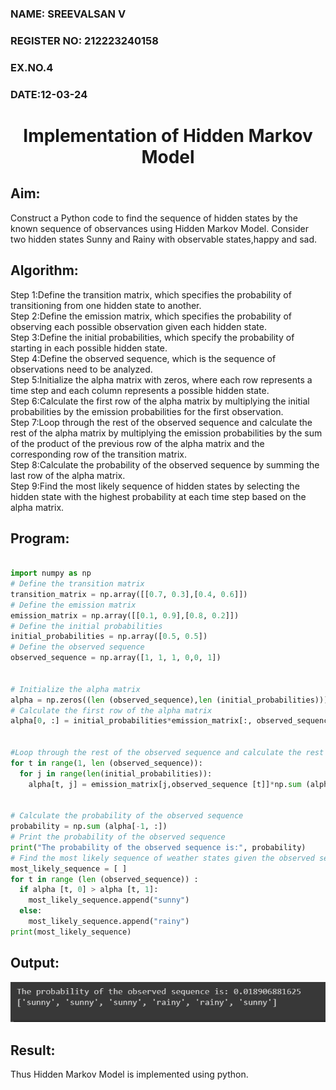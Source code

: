 <H3>NAME: SREEVALSAN V</H3>
<H3>REGISTER NO: 212223240158</H3>
<H3>EX.NO.4</H3>
<H3>DATE:12-03-24</H3>
<H1 ALIGN =CENTER> Implementation of Hidden Markov Model</H1>

## Aim: 
Construct a Python code to find the sequence of hidden states by the known sequence of observances using Hidden Markov Model. Consider two hidden states Sunny and Rainy with observable states,happy and sad.

## Algorithm:

Step 1:Define the transition matrix, which specifies the probability of transitioning from  one hidden state to another.<br>
Step 2:Define the emission matrix, which specifies the probability of observing each possible observation given each hidden state.<br>
Step 3:Define the initial probabilities, which specify the probability of starting in each possible hidden state.<br>
Step 4:Define the observed sequence, which is the sequence of observations need to  be analyzed.<br>
Step 5:Initialize the alpha matrix with zeros, where each row represents a time step and each column represents a possible hidden state.<br>
Step 6:Calculate the first row of the alpha matrix by multiplying the initial  probabilities by the emission probabilities for the first observation.<br>
Step 7:Loop through the rest of the observed sequence and calculate the rest of the alpha matrix by multiplying the emission probabilities by the sum of the product of 
       the previous row of the alpha matrix and the corresponding row of the transition matrix.<br>
Step 8:Calculate the probability of the observed sequence by summing the last row of the alpha matrix.<br>
Step 9:Find the most likely sequence of hidden states by selecting the hidden state with the highest probability at each time step based on the alpha matrix.<br>

## Program:
```py

import numpy as np
# Define the transition matrix 
transition_matrix = np.array([[0.7, 0.3],[0.4, 0.6]])
# Define the emission matrix
emission_matrix = np.array([[0.1, 0.9],[0.8, 0.2]])
# Define the initial probabilities 
initial_probabilities = np.array([0.5, 0.5])
# Define the observed sequence
observed_sequence = np.array([1, 1, 1, 0,0, 1])


# Initialize the alpha matrix
alpha = np.zeros((len (observed_sequence),len (initial_probabilities)))
# Calculate the first row of the alpha matrix 
alpha[0, :] = initial_probabilities*emission_matrix[:, observed_sequence[0]]


#Loop through the rest of the observed sequence and calculate the rest of the alpha matrix 
for t in range(1, len (observed_sequence)):
  for j in range(len(initial_probabilities)):
    alpha[t, j] = emission_matrix[j,observed_sequence [t]]*np.sum (alpha[t-1, :] *transition_matrix[:, j])

    
# Calculate the probability of the observed sequence 
probability = np.sum (alpha[-1, :])
# Print the probability of the observed sequence 
print("The probability of the observed sequence is:", probability)
# Find the most likely sequence of weather states given the observed sequence
most_likely_sequence = [ ]
for t in range (len (observed_sequence)) :
  if alpha [t, 0] > alpha [t, 1]:
    most_likely_sequence.append("sunny")
  else:
    most_likely_sequence.append("rainy")
print(most_likely_sequence)
```

## Output:
![alt text](image-1.png)

## Result:
Thus Hidden Markov Model is implemented using python.

